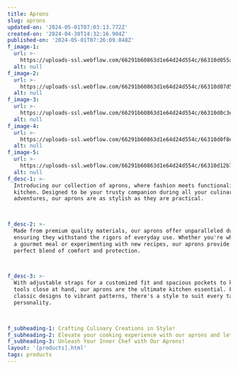 ```yaml
---
title: Aprons
slug: aprons
updated-on: '2024-05-01T07:03:13.772Z'
created-on: '2024-04-30T14:32:16.904Z'
published-on: '2024-05-01T07:26:09.048Z'
f_image-1:
  url: >-
    https://uploads-ssl.webflow.com/66291b60863d1e64d24d554c/66310d055a5c0469ad3550c1_51x3heovwxl-ul1000-.jpg
  alt: null
f_image-2:
  url: >-
    https://uploads-ssl.webflow.com/66291b60863d1e64d24d554c/66310d07d5854320e1d62c55_Hero-20230825_ApronsTBRNHeroV2_Renzi.webp
  alt: null
f_image-3:
  url: >-
    https://uploads-ssl.webflow.com/66291b60863d1e64d24d554c/66310d0c3ec545b83188b294_pexels-antonius-ferret-6223058.jpg
  alt: null
f_image-4:
  url: >-
    https://uploads-ssl.webflow.com/66291b60863d1e64d24d554c/66310d0f8ece7c291ca5fe39_pexels-ivan-samkov-5446846.jpg
  alt: null
f_image-5:
  url: >-
    https://uploads-ssl.webflow.com/66291b60863d1e64d24d554c/66310d12b7ac59c19fb09624_pexels-cristian-rojas-8064906.jpg
  alt: null
f_desc-1: >-
  Introducing our collection of aprons, where fashion meets functionality in the
  kitchen. Designed to be your trusty companion during all your culinary
  adventures, our aprons are as stylish as they are practical.


  ‍
f_desc-2: >-
  Made from premium quality materials, our aprons offer unparalleled durability,
  ensuring they withstand the rigors of everyday use. Whether you're whipping up
  a gourmet meal or experimenting with new recipes, our aprons provide the
  perfect blend of comfort and protection.


  ‍
f_desc-3: >-
  With adjustable straps for a customized fit and spacious pockets to keep your
  tools close at hand, our aprons are the ultimate kitchen essential. From
  classic designs to vibrant patterns, there's a style to suit every taste and
  personality.


  ‍
f_subheading-1: Crafting Culinary Creations in Style!
f_subheading-2: Elevate your cooking experience with our aprons and let your creativity shine
f_subheading-3: Unleash Your Inner Chef with Our Aprons!
layout: '[products].html'
tags: products
---
```



